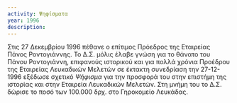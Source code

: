 ```yaml
---
activity: Ψηφίσματα
year: 1996
description: 
---
```


Στις 27 Δεκεμβρίου 1996 πέθανε ο επίτιμος Πρόεδρος της Εταιρείας Πάνος Ροντογιάννης. Το Δ.Σ. μόλις έλαβε γνώση για το θάνατο του Πάνου Ροντογιάννη, επιφανούς ιστορικού και για πολλά χρόνια Προέδρου της Εταιρείας Λευκαδικών Μελετών σε έκτακτη συνεδρίαση την 27-12-1996 εξέδωσε σχετικό *Ψήφισμα* για την προσφορά του στην επιστήμη της ιστορίας και στην Εταιρεία Λευκαδικών Μελετών. Στη μνήμη του το Δ.Σ. δώρισε το ποσό των 100.000 δρχ. στο Γηροκομείο Λευκάδας.

